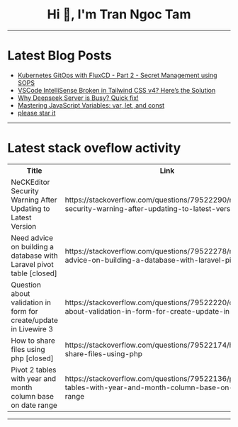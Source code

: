 <h1 align="center">Hi 👋, I'm Tran Ngoc Tam</h1>

---

# Latest Blog Posts 
<!-- BLOG-POST-LIST:START -->
- [Kubernetes GitOps with FluxCD - Part 2 - Secret Management using SOPS](https://dev.to/kiriapurv/kubernetes-gitops-with-fluxcd-part-2-secret-management-using-sops-4k6k)
- [VSCode IntelliSense Broken in Tailwind CSS v4? Here’s the Solution](https://dev.to/mrpaulishaili/vscode-intellisense-broken-in-tailwind-css-v4-heres-the-solution-4d5)
- [Why Deepseek Server is Busy? Quick fix!](https://dev.to/_37bbf0c253c0b3edec531e/why-deepseek-server-is-busy-quick-fix-58ak)
- [Mastering JavaScript Variables: var, let, and const](https://dev.to/ebereplenty/mastering-javascript-variables-var-let-and-const-4hh7)
- [please star it](https://dev.to/rudransh61/please-star-it-4c32)
<!-- BLOG-POST-LIST:END -->

---

# Latest stack oveflow activity
<table>
  <tr><th>Title</th><th>Link</th></tr>
  <!-- STACKOVERFLOW:START --><tr><td>NeCKEditor Security Warning After Updating to Latest Version</td><td>https://stackoverflow.com/questions/79522290/neckeditor-security-warning-after-updating-to-latest-version</td></tr><tr><td>Need advice on building a database with Laravel pivot table [closed]</td><td>https://stackoverflow.com/questions/79522278/need-advice-on-building-a-database-with-laravel-pivot-table</td></tr><tr><td>Question about validation in form for create/update in Livewire 3</td><td>https://stackoverflow.com/questions/79522220/question-about-validation-in-form-for-create-update-in-livewire-3</td></tr><tr><td>How to share files using php [closed]</td><td>https://stackoverflow.com/questions/79522174/how-to-share-files-using-php</td></tr><tr><td>Pivot 2 tables with year and month column base on date range</td><td>https://stackoverflow.com/questions/79522136/pivot-2-tables-with-year-and-month-column-base-on-date-range</td></tr><!-- STACKOVERFLOW:END -->
</table>

---



